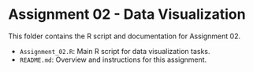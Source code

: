 # Assignment 02 - Data Visualization

This folder contains the R script and documentation for Assignment 02.
- `Assignment_02.R`: Main R script for data visualization tasks.
- `README.md`: Overview and instructions for this assignment.
